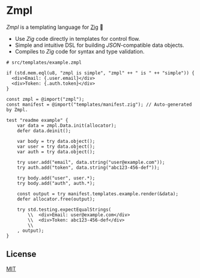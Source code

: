 # Zmpl

_Zmpl_ is a templating language for [Zig](https://ziglang) :lizard:

* Use _Zig_ code directly in templates for control flow.
* Simple and intuitive DSL for building _JSON_-compatible data objects.
* Compiles to _Zig_ code for syntax and type validation.

```zig
# src/templates/example.zmpl

if (std.mem.eql(u8, "zmpl is simple", "zmpl" ++ " is " ++ "simple")) {
  <div>Email: {.user.email}</div>
  <div>Token: {.auth.token}</div>
}
```

```zig
const zmpl = @import("zmpl");
const manifest = @import("templates/manifest.zig"); // Auto-generated by Zmpl.

test "readme example" {
    var data = zmpl.Data.init(allocator);
    defer data.deinit();

    var body = try data.object();
    var user = try data.object();
    var auth = try data.object();

    try user.add("email", data.string("user@example.com"));
    try auth.add("token", data.string("abc123-456-def"));

    try body.add("user", user.*);
    try body.add("auth", auth.*);

    const output = try manifest.templates.example.render(&data);
    defer allocator.free(output);

    try std.testing.expectEqualStrings(
        \\  <div>Email: user@example.com</div>
        \\  <div>Token: abc123-456-def</div>
        \\
    , output);
}
```

## License

[MIT](LICENSE)
